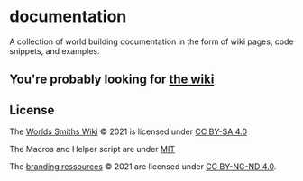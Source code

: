 # documentation

A collection of world building documentation in the form of wiki pages, code snippets, and examples.

## You're probably looking for [the wiki](./wiki/README.md)

## License

The [Worlds Smiths Wiki](https://world-smiths.github.io/documentation/wiki/) © 2021 is licensed under [CC BY-SA 4.0](http://creativecommons.org/licenses/by-sa/4.0/)

The Macros and Helper script are under [MIT](https://opensource.org/licenses/MIT)

The [branding ressources](./branding) © 2021 are licensed under [CC BY-NC-ND 4.0](http://creativecommons.org/licenses/by-nc-nd/4.0/).
